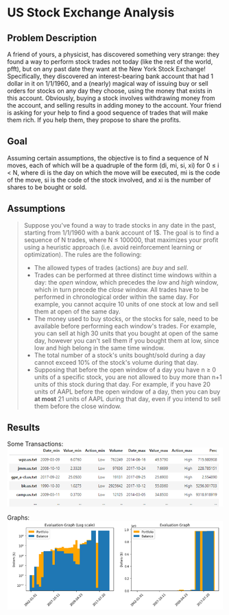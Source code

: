 # US Stock Exchange Analysis
## Problem Description

A friend of yours, a physicist, has discovered something very strange: they found a way to perform stock trades
not today (like the rest of the world, pfft), but on any past date they want at the New York Stock Exchange!
Specifically, they discovered an interest-bearing bank account that had 1 dollar in it on 1/1/1960, and a
(nearly) magical way of issuing buy or sell orders for stocks on any day they choose, using the money that exists
in this account. Obviously, buying a stock involves withdrawing money from the account, and selling results in
adding money to the account. Your friend is asking for your help to find a good sequence of trades that will make
them rich. If you help them, they propose to share the profits.

## Goal

Assuming certain assumptions, the objective is to find a sequence of N moves, each of which will be a quadruple
of the form (di, mi, si, xi) for 0 ≤ i < N, where di is the day on which the move will be executed, mi is the
code of the move, si is the code of the stock involved, and xi is the number of shares to be bought or sold.

## Assumptions
> Suppose you've found a way to trade stocks in any date in the past, starting from 1/1/1960 with a bank account of 1$. The goal is to find a sequence of N trades, where N ≤ 100000, that maximizes your profit using a heuristic approach (i.e. avoid reinforcement learning or optimization). The rules are the following:
> - The allowed types of trades (actions) are *buy* and *sell*.
> - Trades can be performed at three distinct time windows within a day: the *open* window, which precedes the *low* and *high* window, which in turn precede the *close* window. All trades have to be performed in chronological order within the same day. For example, you cannot acquire 10 units of one stock at low and sell them at open of the same day.
> - The money used to buy stocks, or the stocks for sale, need to be available before performing each window's trades. For example, you can sell at high 30 units that you bought at open of the same day, however you can't sell them if you bought them at low, since low and high belong in the same time window.
> - The total number of a stock's units bought/sold during a day cannot exceed 10% of the stock's volume during that day.
> - Supposing that before the open window of a day you have n ≥ 0 units of a specific stock, you are not allowed to buy more than n+1 units of this stock during that day. For example, if you have 20 units of AAPL before the open window of a day, then you can buy **at most** 21 units of AAPL during that day, even if you intend to sell them before the close window.

## Results
Some Transactions:
![text](dataframe.png)

Graphs:
![text](small.png)
